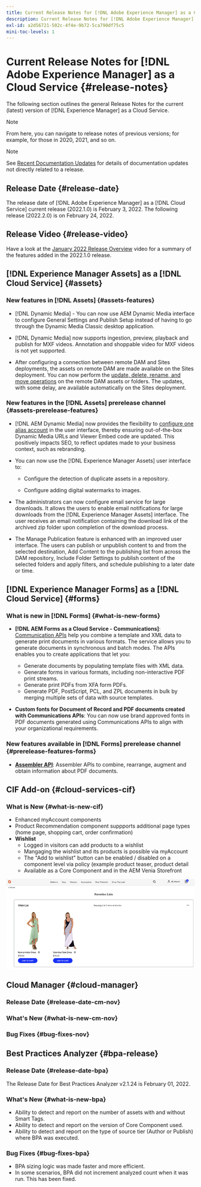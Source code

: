 ```yaml
---
title: Current Release Notes for [!DNL Adobe Experience Manager] as a Cloud Service.
description: Current Release Notes for [!DNL Adobe Experience Manager] as a Cloud Service.
exl-id: a2d56721-502c-4f4e-9b72-5ca790df75c5
mini-toc-levels: 1
---
```


# Current Release Notes for [!DNL Adobe Experience Manager] as a Cloud Service {#release-notes}

The following section outlines the general Release Notes for the current (latest) version of [!DNL Experience Manager] as a Cloud Service.

>[!NOTE]
>
>From here, you can navigate to release notes of previous versions; for example, for those in 2020, 2021, and so on.

>[!NOTE]
>
>See [Recent Documentation Updates](https://experienceleague.adobe.com/docs/experience-manager-release-information/aem-release-updates/doc-updates/documentation-updates.html) for details of documentation updates not directly related to a release.

## Release Date {#release-date}

The release date of [!DNL Adobe Experience Manager] as a [!DNL Cloud Service] current release (2022.1.0) is February 3, 2022.
The following release (2022.2.0) is on February 24, 2022.

## Release Video {#release-video}

Have a look at the [January 2022 Release Overview](https://video.tv.adobe.com/v/339278) video for a summary of the features added in the 2022.1.0 release.

## [!DNL Experience Manager Assets] as a [!DNL Cloud Service] {#assets}

### New features in [!DNL Assets] {#assets-features}

* [!DNL Dynamic Media] - You can now use AEM Dynamic Media interface to configure General Settings and Publish Setup instead of having to go through the Dynamic Media Classic desktop application.

* [!DNL Dynamic Media] now supports ingestion, preview, playback and publish for MXF videos. Annotation and shoppable video for MXF videos is not yet supported.

* After configuring a connection between remote DAM and Sites deployments, the assets on remote DAM are made available on the Sites deployment. You can now perform the [update, delete, rename, and move operations](/help/assets/use-assets-across-connected-assets-instances.md) on the remote DAM assets or folders. The updates, with some delay, are available automatically on the Sites deployment.

### New features in the [!DNL Assets] prerelease channel {#assets-prerelease-features}

* [!DNL AEM Dynamic Media] now provides the flexibility to [configure one alias account](../../assets/dynamic-media/dm-alias-account.md) in the user interface, thereby ensuring out-of-the-box Dynamic Media URLs and Viewer Embed code are updated. This positively impacts SEO, to reflect updates made to your business context, such as rebranding.

* You can now use the [!DNL Experience Manager Assets] user interface to:

  * Configure the detection of duplicate assets in a repository.

  * Configure adding digital watermarks to images.

* The administrators can now configure email service for large downloads. It allows the users to enable email notifications for large downloads from the [!DNL Experience Manager Assets] interface. The user receives an email notification containing the download link of the archived zip folder upon completion of the download process.


* The Manage Publication feature is enhanced with an improved user interface. The users can publish or unpublish content to and from the selected destination, Add Content to the publishing list from across the DAM repository, Include Folder Settings to publish content of the selected folders and apply filters, and schedule publishing to a later date or time. 

## [!DNL Experience Manager Forms] as a [!DNL Cloud Service] {#forms}

### What is new in [!DNL Forms] {#what-is-new-forms}

* **[!DNL AEM Forms as a Cloud Service - Communications]**: [Communication APIs](https://experienceleague.adobe.com/docs/experience-manager-forms-cloud-service/forms/using-communications/aem-forms-cloud-service-communications.html) help you combine a template and XML data to generate print documents in various formats. The service allows you to generate documents in synchronous and batch modes. The APIs enables you to create applications that let you:

  * Generate documents by populating template files with XML data.
  * Generate forms in various formats, including non-interactive PDF print streams.
  * Generate print PDFs from XFA form PDFs.
  * Generate PDF, PostScript, PCL, and ZPL documents in bulk by merging multiple sets of data with source templates.

* **Custom fonts for Document of Record and PDF documents created with Communications APIs**: You can now use brand approved fonts in PDF documents generated using Communications APIs to align with your organizational requirements.

### New features available in [!DNL Forms] prerelease channel {#prerelease-features-forms}

* **[Assembler API](https://www.adobe.io/experience-manager-forms-cloud-service-developer-reference/references/assembler-sync/)**: Assembler APIs to combine, rearrange, augment and obtain information about PDF documents.


## CIF Add-on {#cloud-services-cif}

### What is New {#what-is-new-cif}

* Enhanced myAccount components
* Product Recommendation component suppports additional page types (home page, shopping cart, order confirmation)
* **Wishlist**
  * Logged in visitors can add products to a wishlist
  * Mangaging the wishlist and its products is possible via myAccount
  * The "Add to wishlist" button can be enabled / disabled on a component level via policy (example product teaser, product detail
  * Available as a Core Component and in the AEM Venia Storefront

![Wishlist](/help/assets/CIF/wishlist.png)

## Cloud Manager {#cloud-manager}

### Release Date {#release-date-cm-nov}

### What's New {#what-is-new-cm-nov}

### Bug Fixes {#bug-fixes-nov}

## Best Practices Analyzer {#bpa-release}

### Release Date {#release-date-bpa}

The Release Date for Best Practices Analyzer v2.1.24 is February 01, 2022.

### What's New {#what-is-new-bpa}

* Ability to detect and report on the number of assets with and without Smart Tags.
* Ability to detect and report on the version of Core Component used.
* Ability to detect and report on the type of source tier (Author or Publish) where BPA was executed.

### Bug Fixes {#bug-fixes-bpa}

* BPA sizing logic was made faster and more efficient.
* In some scenarios, BPA did not increment analyzed count when it was run. This has been fixed.

